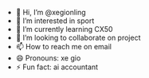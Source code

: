 - 👋 Hi, I’m @xegionling
- 👀 I’m interested in sport
- 🌱 I’m currently learning CX50
- 💞️ I’m looking to collaborate on project
- 📫 How to reach me on email
- 😄 Pronouns: xe gio
- ⚡ Fun fact: ai accountant

<!---
xegionling/xegionling is a ✨ special ✨ repository because its `README.md` (this file) appears on your GitHub profile.
You can click the Preview link to take a look at your changes.
--->
